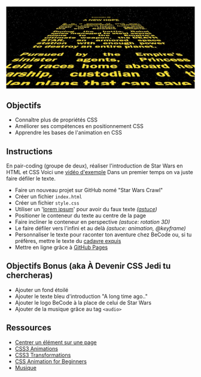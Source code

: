 ![Generiue de star wars](images/star-wars.jpg)

## Objectifs

- Connaître plus de propriétés CSS
- Améliorer ses compétences en positionnement CSS
- Apprendre les bases de l'animation en CSS

## Instructions 

En pair-coding (groupe de deux), réaliser l'introduction de Star Wars en HTML et CSS
Voici une [vidéo d'exemple](https://www.youtube.com/watch?v=C587lNBQXAw)
Dans un premier temps on va juste faire défiler le texte.

- Faire un nouveau projet sur GitHub nomé "Star Wars Crawl"
- Créer un fichier `index.html`
- Créer un fichier `style.css`
- Utiliser un '[lorem ipsum](http://fr.lipsum.com/)' pour avoir du faux texte *([astuce](http://www.macdrifter.com/2012/09/lorem-ipsum-shortcut-in-sublime-text.html))*
- Positioner le conteneur du texte au centre de la page
- Faire incliner le conteneur en perspective *(astuce: rotation 3D)*
- Le faire défiler vers l'infini et au delà *(astuce: animation, @keyframe)*
- Personnaliser le texte pour raconter ton aventure chez BeCode ou, si tu préfères, mettre le texte du [cadavre exquis](exercice-cadavre-exquis.md)
- Mettre en ligne grâce à [GitHub Pages](https://help.github.com/articles/configuring-a-publishing-source-for-github-pages/)

## Objectifs Bonus (aka À Devenir CSS Jedi tu chercheras)

- Ajouter un fond étoilé
- Ajouter le texte bleu d'introduction "A long time ago.."
- Ajouter le logo BeCode à la place de celui de Star Wars
- Ajouter de la musique grâce au tag `<audio>`

## Ressources 

- [Centrer un élément sur une page](https://www.w3schools.com/css/css_align.asp)
- [CSS3 Animations](https://www.w3schools.com/css/css3_animations.asp)
- [CSS3 Transformations](https://www.w3schools.com/css/css3_3dtransforms.asp)
- [CSS Animation for Beginners](https://robots.thoughtbot.com/css-animation-for-beginners)
- [Musique](https://www.w3schools.com/tags/tag_audio.asp)
